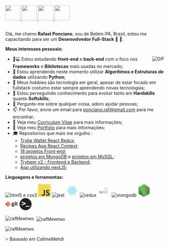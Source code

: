 <a href="https://github.com/rafMewtwo" target="_blank">
  <img src="https://cdn.iconscout.com/icon/free/png-256/github-108-438008.png" width="48px" height="48px">
</a> 
<a href="https://www.instagram.com/raf.ponciano/" target="_blank">
  <img src="https://cdn.icon-icons.com/icons2/1211/PNG/512/1491579602-yumminkysocialmedia36_83067.png" width="48px" height="48px">
</a> 
<a href="https://www.facebook.com/osupermewtwo/" target="_blank">
  <img src="https://i.ibb.co/zmYNW4p/facebook.png" width="48px" height="48px">
</a> 
<a href="https://www.linkedin.com/in/rafaelponciano/" target="_blank">
  <img src="https://i.ibb.co/Kx2GSrT/linkedin.png" width="48px" height="48px">
</a>

<br />
<br />

Olá, me chamo **Rafael Ponciano**, sou de Belém-PA, Brasil, estou me capacitando para ser um **Desenvolvedor Full-Stack** 💼 🚀. 

**Meus interesses pessoais:**
  <div style={{width: "100px"}}>
  <img align="right" alt="GIF" src="https://i.pinimg.com/originals/50/83/e0/5083e0a2a7dcaae07c142e8b87036a27.gif" />
  </div>

- 👨💻 Estou estudando **front-end** e **back-end** com o foco nos **Frameworks** e **Bibliotecas** mais usadas no mercado;
- 🌱 Estou aprendendo neste momento utilizar **Algoritimos e Estruturas de dados** utilizando **Python**; 
- 🤔 Meus hobbies são tecnologia em geral, apesar de estar focado em fullstack costumo estar sempre aprendendo novas tecnologias;
- 💼 Estou perseguindo conhecimento para evoluir tanto em **Hardskills** quanto **Softskills**;
- 💬 Pergunte-me sobre qualquer coisa, adoro ajudar pessoas;
- 📫 Por favor, envie um email para ponciano.raf@gmail.com para me encontrar;
- 📝 Veja meu <a href="https://drive.google.com/file/d/1f6n9ZtB9Fs0YxIDp9O0i36g3DF7gNYpj/view" target="_blank">Curriculum Vitae</a> para mais informações;
- 👋 Veja meu <a href="https://www.rafaelponciano.com/" target="_blank">Portfolio</a> para mais informações;
- 🎓 Repositorios que mais me orgulho :
  - <a href="https://github.com/rafMewtwo/sd-06-project-trybewallet" target="_blank">Trybe Wallet React Redux</a>;
  - <a href="https://github.com/rafMewtwo/sd-06-project-recipes-app" target="_blank">Recipes App React Context</a>;
  - <a href="https://github.com/rafMewtwo/projetos-front-end" target="_blank">18 projetos Front-end</a>;
  - <a href="https://github.com/rafMewtwo/mongodb-sintax" target="_blank">projetos em MongoDB</a> e <a href="https://github.com/rafMewtwo/mysql-sintaxe" target="_blank">projetos em MySQL</a>;
  - <a href="https://github.com/rafMewtwo/trybeer-v2" target="_blank">Trybeer v2 - Frontend e Backend</a>;
  - <a href="https://github.com/rafMewtwo/nextjs-up-and-running" target="_blank">App utilizando nextJS</a>;


**Linguagens e ferramentas:**  

<p align="left">
  <img src="https://w7.pngwing.com/pngs/581/330/png-transparent-logo-cascading-style-sheets-html5-css3-prags-html5-und-css3-der-meisterkurs-html5-css3-javascript-design-text-trademark-logo.png" alt="html5 e css3" width="80" height="40"/> 
<!--   <img src="https://devicons.github.io/devicon/devicon.git/icons/css3/css3-original-wordmark.svg" alt="css3" width="40" height="40"/> -->
  <img src="https://raw.githubusercontent.com/github/explore/80688e429a7d4ef2fca1e82350fe8e3517d3494d/topics/javascript/javascript.png" width="40" height="40"/> 
  <img src="https://jestjs.io/img/jest.png" alt="jest" width="40" height="40" /> 
  <img src="https://raw.githubusercontent.com/github/explore/80688e429a7d4ef2fca1e82350fe8e3517d3494d/topics/react/react.png" alt="react" width="40" height="40"/> 
  <img src="https://cdn.iconscout.com/icon/free/png-512/redux-283024.png" alt="redux" width="40" height="40"/> 
  <img src="https://raw.githubusercontent.com/github/explore/80688e429a7d4ef2fca1e82350fe8e3517d3494d/topics/mysql/mysql.png" alt="mysql" width="40" height="40"/> 
  <img src="https://img.icons8.com/color/452/mongodb.png" alt="mongodb" width="40" height="40"/> 
  <img src="https://raw.githubusercontent.com/github/explore/80688e429a7d4ef2fca1e82350fe8e3517d3494d/topics/nodejs/nodejs.png" alt="nodejs" width="40" height="40"/> 
<!--   <img src="https://devicons.github.io/devicon/devicon.git/icons/express/express-original-wordmark.svg" alt="express" width="40" height="40"/>  -->
  <img src="https://raw.githubusercontent.com/github/explore/80688e429a7d4ef2fca1e82350fe8e3517d3494d/topics/git/git.png" alt="github" width="40" height="40"/>
  <img src="https://raw.githubusercontent.com/github/explore/80688e429a7d4ef2fca1e82350fe8e3517d3494d/topics/terminal/terminal.png" alt="terminal" width="40" height="40"/> 
</p>


<p>
    <img align="left" src="https://github-readme-stats.vercel.app/api/top-langs/?username=rafMewtwo&layout=compact&theme=graywhite&title_color=268bd2" alt="rafMewtwo" />
</p>
<p>&nbsp;
    <img align="center" src="https://github-readme-stats.vercel.app/api?username=rafMewtwo&count_private=true&show_icons=true&theme=graywhite&icon_color=268bd2&title_color=268bd2" alt="rafMewtwo" />
</p>

<p align="left"> <img src="https://komarev.com/ghpvc/?username=rafMewtwo" alt="rafMewtwo" /> </p>

⭐️ Baseado em CallmeMehdi

